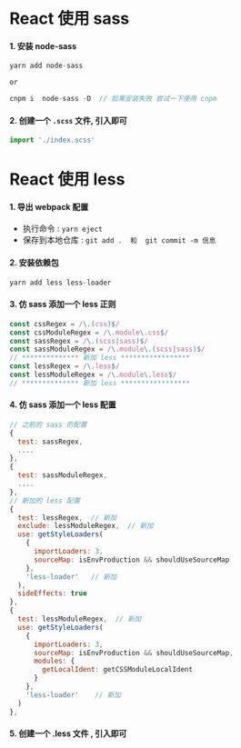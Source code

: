 #  React 使用 sass
#### 1. 安装 node-sass
```js
yarn add node-sass 

or

cnpm i  node-sass -D  // 如果安装失败 尝试一下使用 cnpm
``` 

#### 2. 创建一个 `.scss` 文件, 引入即可
```js
import './index.scss'
```


#  React 使用 less
#### 1. 导出 webpack 配置
- 执行命令 : `yarn eject`
- 保存到本地仓库 : `git add .  和  git commit -m 信息`

#### 2. 安装依赖包
```js
yarn add less less-loader 
```

#### 3. 仿 sass 添加一个 less 正则
```js
const cssRegex = /\.(css)$/
const cssModuleRegex = /\.module\.css$/
const sassRegex = /\.(scss|sass)$/
const sassModuleRegex = /\.module\.(scss|sass)$/
// ************** 新加 less *****************
const lessRegex = /\.less$/
const lessModuleRegex = /\.module\.less$/
// ************** 新加 less *****************
```

#### 4. 仿 sass 添加一个 less 配置
```js
// 之前的 sass 的配置
{
  test: sassRegex,
  ....
},
{
  test: sassModuleRegex,
  ....
},
// 新加的 less 配置
{
  test: lessRegex,  // 新加
  exclude: lessModuleRegex,  // 新加
  use: getStyleLoaders(
    {
      importLoaders: 3,
      sourceMap: isEnvProduction && shouldUseSourceMap
    },
    'less-loader'   // 新加
  ),
  sideEffects: true
},
{
  test: lessModuleRegex,  // 新加
  use: getStyleLoaders(
    {
      importLoaders: 3,
      sourceMap: isEnvProduction && shouldUseSourceMap,
      modules: {
        getLocalIdent: getCSSModuleLocalIdent
      }
    },
    'less-loader'    // 新加
  )
},
```


#### 5. 创建一个 .less 文件 , 引入即可
